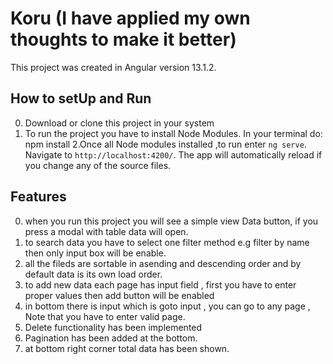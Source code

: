 # Koru (I have applied my own thoughts to make it better)

This project was created in Angular version 13.1.2.

## How to setUp and Run
0. Download or clone this project in your system
1. To run the project you have to install Node Modules. In your terminal do: npm install
2.Once all Node modules installed ,to run enter `ng serve`. Navigate to `http://localhost:4200/`. The app will automatically reload if you change any of the source    files.

## Features
0. when you run this project you will see a simple view Data button, if you press a modal with table data will open.
1. to search data you have to select one filter method e.g filter by name then only input box will be enable.
2. all the fileds are sortable in asending and descending order and by default data is its own load order.
3. to add new data  each page has input field , first you have to enter proper values then add button will be enabled 
4. in bottom there is input which is goto input , you can go to any page , Note that you have to enter valid page.
5. Delete functionality has been implemented
6. Pagination has been added at the bottom.
7. at bottom right corner total data has been shown.
